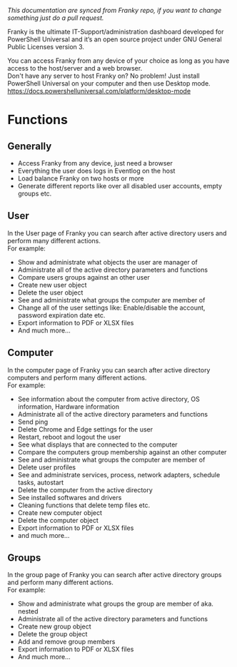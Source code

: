 ﻿_This documentation are synced from Franky repo, if you want to change something just do a pull request._  
  
Franky is the ultimate IT-Support/administration dashboard developed for PowerShell Universal and it’s an open source project under GNU General Public Licenses version 3.  
  
You can access Franky from any device of your choice as long as you have access to the host/server and a web browser.  
Don't have any server to host Franky on? No problem! Just install PowerShell Universal on your computer and then use Desktop mode.  
<https://docs.powershelluniversal.com/platform/desktop-mode>  
  
# Functions
## Generally
* Access Franky from any device, just need a browser
* Everything the user does logs in Eventlog on the host
* Load balance Franky on two hosts or more
* Generate different reports like over all disabled user accounts, empty groups etc.

## User

In the User page of Franky you can search after active directory users and perform many different actions.  
For example:  

* Show and administrate what objects the user are manager of
* Administrate all of the active directory parameters and functions
* Compare users groups against an other user
* Create new user object
* Delete the user object
* See and administrate what groups the computer are member of
* Change all of the user settings like: Enable/disable the account, password expiration date etc.
* Export information to PDF or XLSX files
* And much more...

## Computer

In the computer page of Franky you can search after active directory computers and perform many different actions.  
For example:  

* See information about the computer from active directory, OS information, Hardware information
* Administrate all of the active directory parameters and functions
* Send ping
* Delete Chrome and Edge settings for the user
* Restart, reboot and logout the user
* See what displays that are connected to the computer
* Compare the computers group membership against an other computer
* See and administrate what groups the computer are member of
* Delete user profiles
* See and administrate services, process, network adapters, schedule tasks, autostart
* Delete the computer from the active directory
* See installed softwares and drivers
* Cleaning functions that delete temp files etc.
* Create new computer object
* Delete the computer object
* Export information to PDF or XLSX files
* and much more...

## Groups

In the group page of Franky you can search after active directory groups and perform many different actions.  
For example:  

* Show and administrate what groups the group are member of aka. nested
* Administrate all of the active directory parameters and functions
* Create new group object
* Delete the group object
* Add and remove group members
* Export information to PDF or XLSX files
* And much more...
